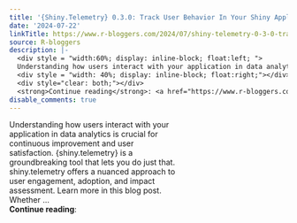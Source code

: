 ```yaml
---
title: '{Shiny.Telemetry} 0.3.0: Track User Behavior In Your Shiny Applications'
date: '2024-07-22'
linkTitle: https://www.r-bloggers.com/2024/07/shiny-telemetry-0-3-0-track-user-behavior-in-your-shiny-applications/
source: R-bloggers
description: |-
  <div style = "width:60%; display: inline-block; float:left; ">
  Understanding how users interact with your application in data analytics is crucial for continuous improvement and user satisfaction. {shiny.telemetry} is a groundbreaking tool that lets you do just that. shiny.telemetry offers a nuanced approach to user engagement, adoption, and impact assessment. Learn more in this blog post.  Whether ...</div>
  <div style = "width: 40%; display: inline-block; float:right;"></div>
  <div style="clear: both;"></div>
  <strong>Continue reading</strong>: <a href="https://www.r-bloggers.com/2024/07/shiny-tel ...
disable_comments: true
---
```

<div style = "width:60%; display: inline-block; float:left; ">
Understanding how users interact with your application in data analytics is crucial for continuous improvement and user satisfaction. {shiny.telemetry} is a groundbreaking tool that lets you do just that. shiny.telemetry offers a nuanced approach to user engagement, adoption, and impact assessment. Learn more in this blog post.  Whether ...</div>
<div style = "width: 40%; display: inline-block; float:right;"></div>
<div style="clear: both;"></div>
<strong>Continue reading</strong>: <a href="https://www.r-bloggers.com/2024/07/shiny-tel ...